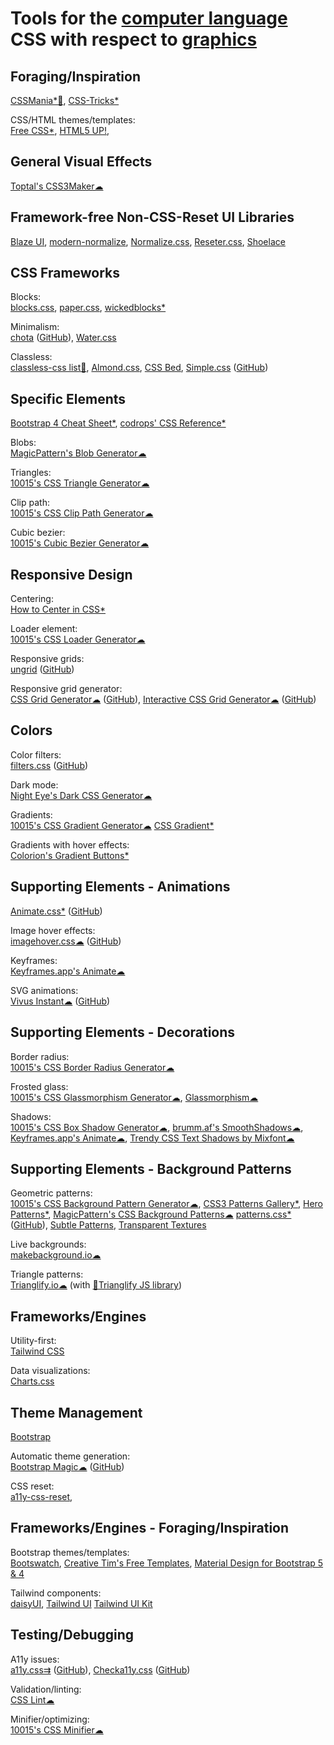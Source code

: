 
# Tools for the [computer language](https://trendless.tech/langs) CSS with respect to [graphics](https://trendless.tech/graphics/)

## Foraging/Inspiration

[CSSMania*🔌](https://www.cssmania.com/),
[CSS-Tricks*](https://css-tricks.com/)

CSS/HTML themes/templates:  
[Free CSS*](https://www.free-css.com/),
[HTML5 UP!](https://html5up.net/),

## General Visual Effects

[Toptal's CSS3Maker☁](https://www.toptal.com/developers/css3maker)

## Framework-free Non-CSS-Reset UI Libraries

[Blaze UI](https://www.blazeui.com/),
[modern-normalize](https://github.com/sindresorhus/modern-normalize),
[Normalize.css](https://necolas.github.io/normalize.css/),
[Reseter.css](https://github.com/resetercss/reseter.css),
[Shoelace](https://shoelace.style/)

## CSS Frameworks

Blocks:  
[blocks.css](https://thesephist.github.io/blocks.css/),
[paper.css](https://thesephist.github.io/paper.css/),
[wickedblocks*](https://blocks.wickedtemplates.com/)

Minimalism:  
[chota](https://jenil.github.io/chota/) ([GitHub](https://github.com/jenil/chota)),
[Water.css](https://watercss.kognise.dev/)

Classless:  
[classless-css list💩](https://github.com/dbohdan/classless-css),
[Almond.css](https://github.com/alvaromontoro/almond.css),
[CSS Bed](https://www.cssbed.com/),
[Simple.css](https://simplecss.org/) ([GitHub](https://github.com/kevquirk/simple.css))

## Specific Elements

[Bootstrap 4 Cheat Sheet*](https://hackerthemes.com/bootstrap-cheatsheet/),
[codrops' CSS Reference*](https://tympanus.net/codrops/css_reference/)

Blobs:  
[MagicPattern's Blob Generator☁](https://www.magicpattern.design/tools/blob-generator)

Triangles:  
[10015's CSS Triangle Generator☁](https://10015.io/tools/css-triangle-generator)

Clip path:  
[10015's CSS Clip Path Generator☁](https://10015.io/tools/css-clip-path-generator)

Cubic bezier:  
[10015's Cubic Bezier Generator☁](https://10015.io/tools/css-cubic-bezier-generator)

## Responsive Design

Centering:  
[How to Center in CSS*](http://howtocenterincss.com/)

Loader element:  
[10015's CSS Loader Generator☁](https://10015.io/tools/css-loader-generator)

Responsive grids:  
[ungrid](https://chrisnager.github.io/ungrid/) ([GitHub](https://github.com/chrisnager/ungrid))

Responsive grid generator:  
[CSS Grid Generator☁](https://cssgrid-generator.netlify.app/) ([GitHub](https://github.com/sdras/cssgridgenerator)),
[Interactive CSS Grid Generator☁](https://grid.layoutit.com/) ([GitHub](https://github.com/Leniolabs/layoutit-grid))

## Colors

Color filters:  
[filters.css](https://bansal.io/filters-css) ([GitHub](https://github.com/bansal/filters.css))

Dark mode:  
[Night Eye's Dark CSS Generator☁](https://nighteye.app/dark-css-generator/)

Gradients:  
[10015's CSS Gradient Generator☁](https://10015.io/tools/css-gradient-generator)
[CSS Gradient*](https://cssgradient.io/)

Gradients with hover effects:  
[Colorion's Gradient Buttons*](https://gradientbuttons.colorion.co/)

## Supporting Elements - Animations

[Animate.css*](https://animate.style/) ([GitHub](https://github.com/animate-css/animate.css))

Image hover effects:  
[imagehover.css☁](http://imagehover.io/) ([GitHub](https://github.com/ciar4n/imagehover.css))

Keyframes:  
[Keyframes.app's Animate☁](https://keyframes.app/animate/)

SVG animations:  
[Vivus Instant☁](https://maxwellito.github.io/vivus-instant/) ([GitHub](https://github.com/maxwellito/vivus-instant))

## Supporting Elements - Decorations

Border radius:  
[10015's CSS Border Radius Generator☁](https://10015.io/tools/css-border-radius-generator)

Frosted glass:  
[10015's CSS Glassmorphism Generator☁](https://10015.io/tools/css-glassmorphism-generator),
[Glassmorphism☁](https://glassmorphism.com/)

Shadows:  
[10015's CSS Box Shadow Generator☁](https://10015.io/tools/css-box-shadow-generator),
[brumm.af's SmoothShadows☁](https://shadows.brumm.af),
[Keyframes.app's Animate☁](https://keyframes.app/shadows/),
[Trendy CSS Text Shadows by Mixfont☁](https://www.mixfont.com/shadows)

## Supporting Elements - Background Patterns

Geometric patterns:  
[10015's CSS Background Pattern Generator☁](https://10015.io/tools/css-background-pattern-generator),
[CSS3 Patterns Gallery*](https://projects.verou.me/css3patterns/),
[Hero Patterns*](https://www.heropatterns.com/),
[MagicPattern's CSS Background Patterns☁](https://www.magicpattern.design/tools/css-backgrounds)
[patterns.css*](https://bansal.io/pattern-css) ([GitHub](https://github.com/bansal/pattern.css)),
[Subtle Patterns](https://www.toptal.com/designers/subtlepatterns/),
[Transparent Textures](https://www.transparenttextures.com/)

Live backgrounds:  
[makebackground.io☁](https://makebackground.io/)

Triangle patterns:  
[Trianglify.io☁](https://trianglify.io/) (with [🔌Trianglify JS library](https://qrohlf.com/trianglify/))

## Frameworks/Engines

Utility-first:  
[Tailwind CSS](https://tailwindcss.com/)

Data visualizations:  
[Charts.css](https://chartscss.org)

## Theme Management

[Bootstrap](https://getbootstrap.com/)

Automatic theme generation:  
[Bootstrap Magic☁](https://pikock.github.io/bootstrap-magic/) ([GitHub](https://github.com/pikock/bootstrap-magic))

CSS reset:  
[a11y-css-reset](https://github.com/mike-engel/a11y-css-reset),

## Frameworks/Engines - Foraging/Inspiration

Bootstrap themes/templates:  
[Bootswatch](https://bootswatch.com/),
[Creative Tim's Free Templates](https://www.creative-tim.com/templates/free),
[Material Design for Bootstrap 5 & 4](https://mdbootstrap.com/)

Tailwind components:  
[daisyUI](https://daisyui.com/),
[Tailwind UI](https://tailwindui.com/)
[Tailwind UI Kit](https://www.tailwind-kit.com/)

## Testing/Debugging

A11y issues:  
[a11y.css⇉](https://ffoodd.github.io/a11y.css/) ([GitHub](https://github.com/ffoodd/a11y.css)),
[Checka11y.css](https://checka11y.jackdomleo.dev/) ([GitHub](https://github.com/jackdomleo7/Checka11y.css))

Validation/linting:  
[CSS Lint☁](http://csslint.net/)

Minifier/optimizing:  
[10015's CSS Minifier☁](https://10015.io/tools/css-minifier)
